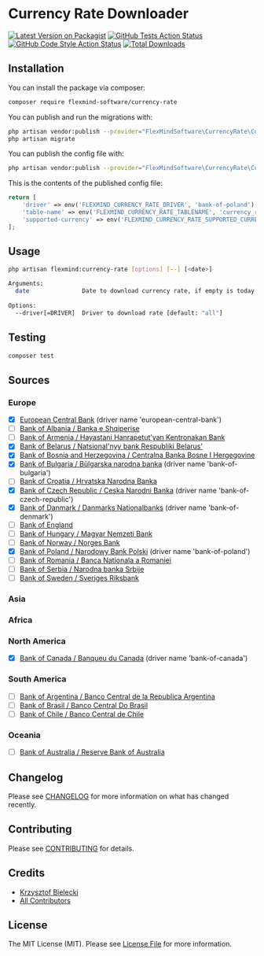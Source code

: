 # Currency Rate Downloader

[![Latest Version on Packagist](https://img.shields.io/packagist/v/flexmind-software/currency-rate.svg?style=flat-square)](https://packagist.org/packages/flexmind-software/currency-rate)
[![GitHub Tests Action Status](https://img.shields.io/github/workflow/status/flexmind-software/currency-rate/run-tests?label=tests)](https://github.com/flexmind-software/currency-rate/actions?query=workflow%3Arun-tests+branch%3Amain)
[![GitHub Code Style Action Status](https://img.shields.io/github/workflow/status/flexmind-software/currency-rate/Check%20&%20fix%20styling?label=code%20style)](https://github.com/flexmind-software/currency-rate/actions?query=workflow%3A"Check+%26+fix+styling"+branch%3Amain)
[![Total Downloads](https://img.shields.io/packagist/dt/flexmind-software/currency-rate.svg?style=flat-square)](https://packagist.org/packages/flexmind-software/currency-rate)

## Installation

You can install the package via composer:

```bash
composer require flexmind-software/currency-rate
```

You can publish and run the migrations with:

```bash
php artisan vendor:publish --provider="FlexMindSoftware\CurrencyRate\CurrencyRateProvider" --tag="currency-rate-migrations"
php artisan migrate
```

You can publish the config file with:
```bash
php artisan vendor:publish --provider="FlexMindSoftware\CurrencyRate\CurrencyRateProvider" --tag="currency-rate-config"
```

This is the contents of the published config file:

```php
return [
    'driver' => env('FLEXMIND_CURRENCY_RATE_DRIVER', 'bank-of-poland'),
    'table-name' => env('FLEXMIND_CURRENCY_RATE_TABLENAME', 'currency_rates'),
    'supported-currency' => env('FLEXMIND_CURRENCY_RATE_SUPPORTED_CURRENCY', [])
];
```

## Usage

```bash
php artisan flexmind:currency-rate [options] [--] [<date>]

Arguments:
  date               Date to download currency rate, if empty is today
  
Options:
  --driver[=DRIVER]  Driver to download rate [default: "all"]
```
## Testing

```bash
composer test
```

## Sources

### Europe
- [x] [European Central Bank](https://ecb.europa.eu) (driver name 'european-central-bank')
- [ ] [Bank of Albania / Banka e Shqiperise](https://www.bankofalbania.org/home/)
- [ ] [Bank of Armenia / Hayastani Hanrapetut’yan Kentronakan Bank](https://www.cba.am/en/sitepages/default.aspx)
- [x] [Bank of Belarus / Natsional'nyy bank Respubliki Belarus'](http://www.nbrb.by/engl/)
- [x] [Bank of Bosnia and Herzegovina / Centralna Banka Bosne I Hergegovine](https://www.cbbh.ba/?lang=en)
- [x] [Bank of Bulgaria / Bŭlgarska narodna banka](http://www.bnb.bg/?toLang=_EN) (driver name 'bank-of-bulgaria')
- [ ] [Bank of Croatia / Hrvatska Narodna Banka](https://www.hnb.hr/home)
- [x] [Bank of Czech Republic / Ceska Narodni Banka](https://www.cnb.cz/en/index.html) (driver name 'bank-of-czech-republic')
- [x] [Bank of Danmark / Danmarks Nationalbanks](http://www.nationalbanken.dk/en) (driver name 'bank-of-denmark')
- [ ] [Bank of England](https://www.bankofengland.co.uk/)
- [ ] [Bank of Hungary / Magyar Nemzeti Bank](https://www.mnb.hu/en/)
- [ ] [Bank of Norway / Norges Bank](https://www.norges-bank.no/en/)
- [x] [Bank of Poland / Narodowy Bank Polski](https://www.nbp.pl/) (driver name 'bank-of-poland')
- [ ] [Bank of Romania / Banca Nationala a Romaniei](https://www.bnro.ro/Home.aspx)
- [ ] [Bank of Serbia / Narodna banka Srbije](https://www.nbs.rs/en/indeks/index.html)
- [ ] [Bank of Sweden / Sveriges Riksbank](https://www.riksbank.se/en-gb/)

### Asia


### Africa


### North America
- [x] [Bank of Canada / Banqueu du Canada](https://www.bankofcanada.ca/) (driver name 'bank-of-canada')

### South America
- [ ] [Bank of Argentina / Banco Central de la Republica Argentina](http://www.bcra.gob.ar/default.asp)
- [ ] [Bank of Brasil / Banco Central Do Brasil](https://www.bcb.gov.br/en)
- [ ] [Bank of Chile / Banco Central de Chile](https://www.bcentral.cl/en/web/banco-central)

### Oceania
- [ ] [Bank of Australia / Reserve Bank of Australia](https://www.rba.gov.au/)

## Changelog

Please see [CHANGELOG](CHANGELOG.md) for more information on what has changed recently.

## Contributing

Please see [CONTRIBUTING](.github/CONTRIBUTING.md) for details.

## Credits

- [Krzysztof Bielecki](https://github.com/qwerkon)
- [All Contributors](http://github.com/flexmind-software/currency-rate/contributors)

## License

The MIT License (MIT). Please see [License File](LICENSE.md) for more information.
